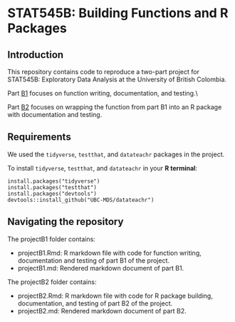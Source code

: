 # STAT545B: Building Functions and R Packages

## Introduction
This repository contains code to reproduce a two-part project for STAT545B: Exploratory Data Analysis at the University of British Colombia.

Part [B1](https://stat545.stat.ubc.ca/assignments/assignment-b1/) focuses on function writing, documentation, and testing.\

Part [B2](https://stat545.stat.ubc.ca/assignments/assignment-b2/) focuses on wrapping the function from part B1 into an R package with documentation and testing. 


## Requirements
We used the `tidyverse`, `testthat`, and `datateachr` packages in the project.

To install `tidyverse`, `testthat`, and `datateachr` in your **R terminal**:

```{r}
install.packages("tidyverse")
install.packages("testthat")
install.packages("devtools")
devtools::install_github("UBC-MDS/datateachr")
```


## Navigating the repository

The projectB1 folder contains: 

- projectB1.Rmd: R markdown file with code for function writing, documentation and testing of part B1 of the project.
- projectB1.md: Rendered markdown document of part B1.
  
The projectB2 folder contains: 

- projectB2.Rmd: R markdown file with code for R package building, documentation, and testing of part B2 of the project.
- projectB2.md: Rendered markdown document of part B2.
